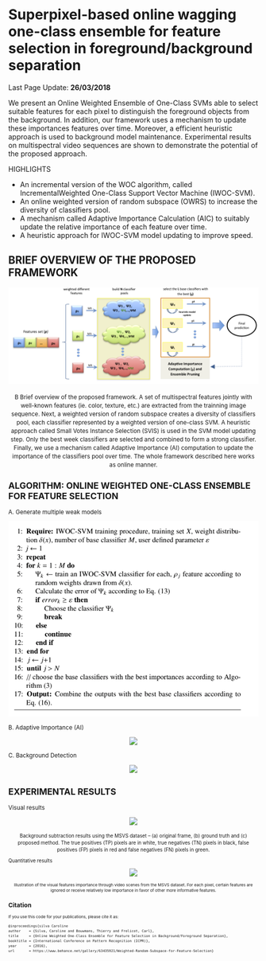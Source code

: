 # Superpixel-based online wagging one-class ensemble for feature selection in foreground/background separation

Last Page Update: **26/03/2018**


We present an Online Weighted Ensemble of One-Class SVMs able to select suitable features for each pixel to distinguish the foreground objects from the background. In addition, our framework uses a mechanism to update these importances features over time. Moreover, a efficient heuristic approach is used to background model maintenance. Experimental results on multispectral video sequences are shown to demonstrate the potential of the proposed approach.

HIGHLIGHTS

* An incremental version of the WOC algorithm, called IncrementalWeighted One-Class Support Vector Machine (IWOC-SVM).
*  An online weighted version of random subspace (OWRS) to increase the diversity of classifiers pool.
* A mechanism called Adaptive Importance Calculation (AIC) to suitably update the relative importance of each feature over time.
* A heuristic approach for IWOC-SVM model updating to improve speed.

BRIEF OVERVIEW OF THE PROPOSED FRAMEWORK
---------------------------------------------------
<p align="center"><img src="https://raw.githubusercontent.com/carolinepacheco/Superpixel-OWAOC/master/docs/ensemble_proposed2.png" border="0" /></p>

<center> <small> B Brief overview of the proposed framework. A set of multispectral features jointly with well-known features (ie. color, texture, etc.) are extracted from the trainning image sequence. Next, a weighted version of random subspace creates a diversity of classifiers pool, each classifier represented by a weighted version of one-class SVM. A heuristic approach called Small Votes Instance Selection (SVIS) is used in the SVM model updating step. Only the best week classifiers are selected and combined to form a strong classifier. Finally, we use a mechanism called Adaptive Importance (AI) computation to update the importance of the classifiers pool over time. The whole framework described here works as online manner. </center>


ALGORITHM: ONLINE WEIGHTED ONE-CLASS ENSEMBLE FOR FEATURE SELECTION
---------------------------------------------------

A.  Generate multiple weak models


<p align="center"><img src="https://raw.githubusercontent.com/carolinepacheco/Superpixel-OWAOC/master/docs/algorithm.png" border="0"/></p>

B.  Adaptive Importance (AI)


<p align="center"><img src="https://raw.githubusercontent.com/carolinepacheco/Superpixel-OWAOC/master/docs/algorithm2.png" border="0"/></p>

C.  Background Detection


<p align="center"><img src="https://raw.githubusercontent.com/carolinepacheco/Superpixel-OWAOC/master/docs/algorithm3.png" border="0"/></p>


EXPERIMENTAL RESULTS
---------------------------------------------------

Visual results

<p align="center"><img src="https://raw.githubusercontent.com/carolinepacheco/Superpixel-OWAOC/master/docs/visual_result.png" border="0" /></p>
<center> <small>  Background subtraction results using the MSVS dataset – (a) original frame, (b) ground truth and (c) proposed method. The true positives (TP) pixels are in white, true negatives (TN) pixels in black, false positives (FP) pixels in red and false negatives (FN) pixels in green.  </center>

Quantitative results

<p align="center"><img src="https://raw.githubusercontent.com/carolinepacheco/Superpixel-OWAOC/master/docs/imp_features.png" border="0" /></p>
<center> <small>   Illustration of the visual features importance through video scenes from the MSVS dataset. For each pixel, certain features are ignored or  receive relatively low importance in favor of other more informative features.  </center>


Citation
--------
If you use this code for your publications, please cite it as:
```
@inproceedings{silva Caroline
author    = {Silva, Caroline and Bouwmans, Thierry and Frelicot, Carl},
title     = {Online Weighted One-Class Ensemble for Feature Selection in Background/Foreground Separation},
booktitle = {International Conference on Pattern Recognition (ICPR)},
year      = {2016},
url       = https://www.behance.net/gallery/63435921/Weighted-Random-Subspace-for-Feature-Selection}
```